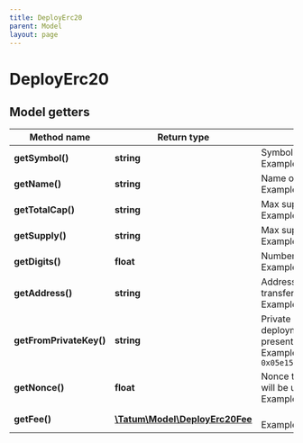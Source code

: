 ```yaml
---
title: DeployErc20
parent: Model
layout: page
---
```


# DeployErc20

## Model getters

Method name | Return type | Description | Notes
------------ | ------------- | ------------- | -------------
**getSymbol()** | **string** | Symbol of the ERC20 token <br>Example: `ERC_SYMBOL` |
**getName()** | **string** | Name of the ERC20 token <br>Example: `MyERC20` |
**getTotalCap()** | **string** | Max supply of ERC20 token. <br>Example: `10000000` | [optional]
**getSupply()** | **string** | Max supply of ERC20 token. <br>Example: `10000000` |
**getDigits()** | **float** | Number of decimal points <br>Example: `18` |
**getAddress()** | **string** | Address on XDC blockchain, where all created ERC20 tokens will be transferred. <br>Example: `xdca0Ca9FF38Bad06eBe64f0fDfF279cAE35129F5C6` |
**getFromPrivateKey()** | **string** | Private key of XDC account address, from which the fee for the deployment of ERC20 will be paid. Private key, or signature Id must be present. <br>Example: `0x05e150c73f1920ec14caa1e0b6aa09940899678051a78542840c2668ce5080c2` |
**getNonce()** | **float** | Nonce to be set to XDC transaction. If not present, last known nonce will be used. <br>Example: `null` | [optional]
**getFee()** | [**\Tatum\Model\DeployErc20Fee**](../DeployErc20Fee) |  <br>Example: `null` | [optional]

